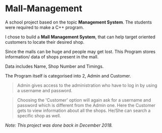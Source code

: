 # Mall-Management

A school project based on the topic __Management System__. The students were required to make a C++ program.

I chose to build a **Mall Management System**, that can help target oriented customers to locate their desired shop.

Since the malls can be huge and people may get lost. This Program stores information/ data of shops present in the mall.

Data includes Name, Shop Number and Timings.



The Program itself is categorised into 2, Admin and Customer.
> Admin gives access to the administration who have to log in by using a username and password.

> Choosing the 'Customer' option will again ask for a username and password which is different from the Admin one.
>Here the Customer gets to view information about all the shops. He/She can search a specific shop as well.


*Note: This project was done back in December 2018.*
